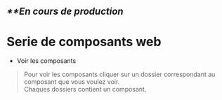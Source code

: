 ## _\*\*En cours de production_

# Serie de composants web

- Voir les composants

> Pour voir les composants cliquer sur un dossier correspondant au composant que vous voulez voir.  
> Chaques dossiers contient un composant.
